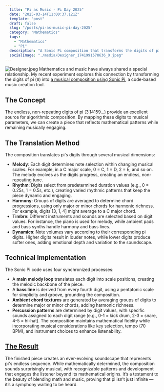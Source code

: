 ```yaml
---
  title: "Pi as Music - Pi Day 2025"
  date: "2025-03-14T11:00:37.121Z"
  template: "post"
  draft: false
  slug: "/posts/pi-as-music-pi-day-2025"
  category: "Mathematics"
  tags:
    - "Mathematics"
    - "Pi"
  description: "A Sonic Pi composition that transforms the digits of pi into melody, rhythm, and harmony, creating a dynamic soundscape"
  socialImage: "./media/Designer_1741991578636_0.jpeg"
---
```

![Designer.jpeg](/media/Designer_1741991578636_0.jpeg)
Mathematics and music have always shared a special relationship. My recent experiment explores this connection by transforming the digits of pi (π) into [a musical composition using Sonic Pi](https://x.com/NourAbosen/status/1900670730791952420), a code-based music creation tool.
## The Concept
The endless, non-repeating digits of pi (3.14159...) provide an excellent source for algorithmic composition. By mapping these digits to musical parameters, we can create a piece that reflects mathematical patterns while remaining musically engaging.
## The Translation Method
The composition translates pi's digits through several musical dimensions:
- **Melody**: Each digit determines note selection within changing musical scales. For example, in a C major scale, 0 = C, 1 = D, 2 = E, and so on. The melody evolves as the digits progress, creating an endless, non-repeating tune.
- **Rhythm**: Digits select from predetermined duration values (e.g., 0 = 0.25s, 1 = 0.5s, etc.), creating varied rhythmic patterns that keep the piece dynamic and engaging.
- **Harmony**: Groups of digits are averaged to determine chord progressions, using only major or minor chords for harmonic richness. For example, digits [3, 1, 4] might average to a C major chord.
- **Timbre**: Different instruments and sounds are selected based on digit values. For instance, the piano is used for melody, while ambient pads and bass synths handle harmony and bass lines.
- **Dynamics**: Note volumes vary according to their corresponding pi digits. Higher digits result in louder notes, while lower digits produce softer ones, adding emotional depth and variation to the soundscape.
## Technical Implementation
The Sonic Pi code uses four synchronized processes:
- A **main melody loop** translates each digit into scale positions, creating the melodic backbone of the piece.
- A **bass line** is derived from every fourth digit, using a pentatonic scale for simplicity and groove, grounding the composition.
- **Ambient chord textures** are generated by averaging groups of digits to determine major or minor chords, adding harmonic richness.
- **Percussion patterns** are determined by digit values, with specific sounds assigned to each digit range (e.g., 0-1 = kick drum, 2-3 = snare, 4-5 = hi-hat).
The composition maintains mathematical fidelity while incorporating musical considerations like key selection, tempo (70 BPM), and instrument choices to enhance listenability.
## [The Result](https://x.com/NourAbosen/status/1900670730791952420)
The finished piece creates an ever-evolving soundscape that represents pi's endless sequence. While mathematically determined, the composition sounds surprisingly musical, with recognizable patterns and development that engages the listener beyond its mathematical origins. It’s a testament to the beauty of blending math and music, proving that pi isn’t just infinite — it’s a symphony waiting to be heard.